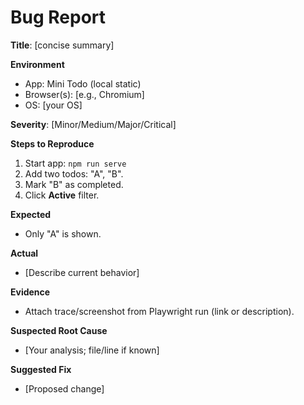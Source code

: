 # Bug Report

**Title**: [concise summary]

**Environment**
- App: Mini Todo (local static)
- Browser(s): [e.g., Chromium]
- OS: [your OS]

**Severity**: [Minor/Medium/Major/Critical]

**Steps to Reproduce**
1. Start app: `npm run serve`
2. Add two todos: "A", "B".
3. Mark "B" as completed.
4. Click **Active** filter.

**Expected**
- Only "A" is shown.

**Actual**
- [Describe current behavior]

**Evidence**
- Attach trace/screenshot from Playwright run (link or description).

**Suspected Root Cause**
- [Your analysis; file/line if known]

**Suggested Fix**
- [Proposed change]
